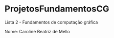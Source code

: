 # ProjetosFundamentosCG

Lista 2 - Fundamentos de computação gráfica

Nome: Caroline Beatriz de Mello